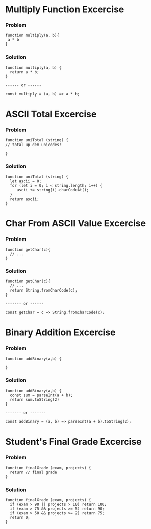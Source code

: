 # Multiply Function Excercise

### Problem
```
function multiply(a, b){
 a * b
}
```
### Solution
```
function multiply(a, b) {
  return a * b;
}

------ or ------

const multiply = (a, b) => a * b;
```

# ASCII Total Excercise

### Problem
```
function uniTotal (string) {
// total up dem unicodes!
  
}
```
### Solution
```
function uniTotal (string) {
  let ascii = 0;
  for (let i = 0; i < string.length; i++) {
     ascii += string[i].charCodeAt();
  }
  return ascii;
}
```

# Char From ASCII Value Excercise

### Problem
```
function getChar(c){
  // ...
}
```

### Solution
```
function getChar(c){
  // ...
  return String.fromCharCode(c);
}

------- or ------

const getChar = c => String.fromCharCode(c);
```

# Binary Addition Excercise

### Problem
```
function addBinary(a,b) {

}
```

### Solution
```
function addBinary(a,b) {
  const sum = parseInt(a + b);
  return sum.toString(2)
}

------- or -------

const addBinary = (a, b) => parseInt(a + b).toString(2);
```

# Student's Final Grade Excercise

### Problem
```
function finalGrade (exam, projects) {
  return // final grade
}
```

### Solution
```
function finalGrade (exam, projects) {
  if (exam > 90 || projects > 10) return 100;
  if (exam > 75 && projects >= 5) return 90;
  if (exam > 50 && projects >= 2) return 75;
  return 0;
}
```
